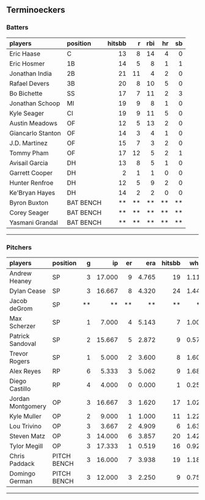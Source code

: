 ## Terminoeckers

### Batters

 
|players           |position  | hitsbb|  r| rbi| hr| sb| 
|:-----------------|:---------|------:|--:|---:|--:|--:| 
|Eric Haase        |C         |     13|  8|  14|  4|  0| 
|Eric Hosmer       |1B        |     14|  5|   8|  1|  1| 
|Jonathan India    |2B        |     21| 11|   4|  2|  0| 
|Rafael Devers     |3B        |     20|  8|  10|  5|  0| 
|Bo Bichette       |SS        |     17|  7|  11|  2|  3| 
|Jonathan Schoop   |MI        |     19|  9|   8|  1|  0| 
|Kyle Seager       |CI        |     19|  9|  11|  5|  0| 
|Austin Meadows    |OF        |     12|  5|  13|  2|  0| 
|Giancarlo Stanton |OF        |     14|  3|   4|  1|  0| 
|J.D. Martinez     |OF        |     15|  7|   3|  2|  0| 
|Tommy Pham        |OF        |     17| 12|   5|  2|  1| 
|Avisail Garcia    |DH        |     13|  8|   5|  1|  0| 
|Garrett Cooper    |DH        |      2|  1|   1|  0|  0| 
|Hunter Renfroe    |DH        |     12|  5|   9|  2|  0| 
|Ke'Bryan Hayes    |DH        |     14|  2|   2|  0|  0| 
|Byron Buxton      |BAT BENCH |     **| **|  **| **| **| 
|Corey Seager      |BAT BENCH |     **| **|  **| **| **| 
|Yasmani Grandal   |BAT BENCH |     **| **|  **| **| **| 


* * *

### Pitchers

 
|players           |position    |  g|     ip| er|   era| hitsbb|  whip| so|  w| sv| 
|:-----------------|:-----------|--:|------:|--:|-----:|------:|-----:|--:|--:|--:| 
|Andrew Heaney     |SP          |  3| 17.000|  9| 4.765|     19| 1.118| 19|  1|  0| 
|Dylan Cease       |SP          |  3| 16.667|  8| 4.320|     24| 1.440| 21|  0|  0| 
|Jacob deGrom      |SP          | **|     **| **|    **|     **|    **| **| **| **| 
|Max Scherzer      |SP          |  1|  7.000|  4| 5.143|      7| 1.000|  8|  0|  0| 
|Patrick Sandoval  |SP          |  2| 15.667|  5| 2.872|      9| 0.574| 22|  1|  0| 
|Trevor Rogers     |SP          |  1|  5.000|  2| 3.600|      8| 1.600|  3|  0|  0| 
|Alex Reyes        |RP          |  6|  5.333|  3| 5.062|      9| 1.688|  4|  0|  4| 
|Diego Castillo    |RP          |  4|  4.000|  0| 0.000|      1| 0.250|  6|  0|  1| 
|Jordan Montgomery |OP          |  3| 16.667|  3| 1.620|     17| 1.020| 15|  1|  0| 
|Kyle Muller       |OP          |  2|  9.000|  1| 1.000|     11| 1.222|  6|  1|  0| 
|Lou Trivino       |OP          |  3|  3.667|  2| 4.909|      6| 1.636|  2|  0|  2| 
|Steven Matz       |OP          |  3| 14.000|  6| 3.857|     20| 1.429|  9|  1|  0| 
|Tylor Megill      |OP          |  3| 17.333|  1| 0.519|     16| 0.923| 13|  1|  0| 
|Chris Paddack     |PITCH BENCH |  3| 16.000|  7| 3.938|     19| 1.188|  9|  3|  0| 
|Domingo German    |PITCH BENCH |  3| 12.000|  3| 2.250|      9| 0.750| 15|  0|  0| 


* * *



